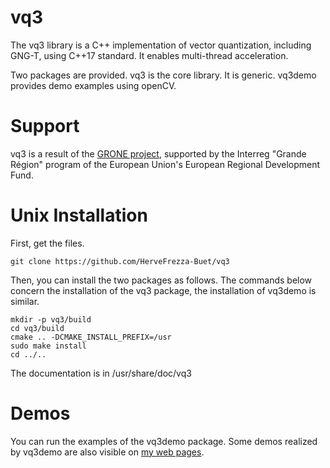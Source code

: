 # vq3

The vq3 library is a C++ implementation of vector quantization, including GNG-T, using C++17 standard. It enables multi-thread acceleration.

Two packages are provided. vq3 is the core library. It is generic. vq3demo provides demo examples using openCV.

# Support

vq3 is a result of the <a href="http://interreg-grone.eu">GRONE project</a>, supported by the Interreg "Grande Région" program of the European Union's European Regional Development Fund.


# Unix Installation

First, get the files.

``` 
git clone https://github.com/HerveFrezza-Buet/vq3
``` 

Then, you can install the two packages as follows. The commands below concern the installation of the vq3 package, the installation of vq3demo is similar. 

```
mkdir -p vq3/build
cd vq3/build
cmake .. -DCMAKE_INSTALL_PREFIX=/usr
sudo make install
cd ../..
```

The documentation is in /usr/share/doc/vq3

# Demos

You can run the examples of the vq3demo package. Some demos realized by vq3demo are also visible on <a href="https://frezza.pages.centralesupelec.fr/hfb-com/vq/vq3.html">my web pages</a>.


